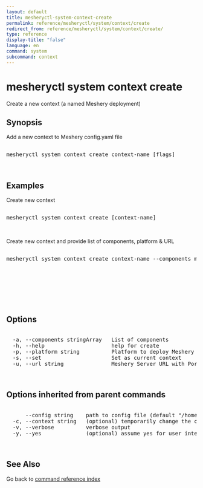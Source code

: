 ```yaml
---
layout: default
title: mesheryctl-system-context-create
permalink: reference/mesheryctl/system/context/create
redirect_from: reference/mesheryctl/system/context/create/
type: reference
display-title: "false"
language: en
command: system
subcommand: context
---
```


# mesheryctl system context create

Create a new context (a named Meshery deployment)

## Synopsis

Add a new context to Meshery config.yaml file

<pre class='codeblock-pre'>
<div class='codeblock'>
mesheryctl system context create context-name [flags]

</div>
</pre> 

## Examples

Create new context
<pre class='codeblock-pre'>
<div class='codeblock'>
mesheryctl system context create [context-name]

</div>
</pre> 

Create new context and provide list of components, platform & URL
<pre class='codeblock-pre'>
<div class='codeblock'>
mesheryctl system context create context-name --components meshery-osm --platform docker --url http://localhost:9081 --set --yes

</div>
</pre> 

<pre class='codeblock-pre'>
<div class='codeblock'>
	

</div>
</pre> 

## Options

<pre class='codeblock-pre'>
<div class='codeblock'>
  -a, --components stringArray   List of components
  -h, --help                     help for create
  -p, --platform string          Platform to deploy Meshery
  -s, --set                      Set as current context
  -u, --url string               Meshery Server URL with Port

</div>
</pre>

## Options inherited from parent commands

<pre class='codeblock-pre'>
<div class='codeblock'>
      --config string    path to config file (default "/home/admin-pc/.meshery/config.yaml")
  -c, --context string   (optional) temporarily change the current context.
  -v, --verbose          verbose output
  -y, --yes              (optional) assume yes for user interactive prompts.

</div>
</pre>

## See Also

Go back to [command reference index](/reference/mesheryctl/) 
